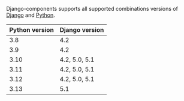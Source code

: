 Django-components supports all supported combinations versions of [Django](https://docs.djangoproject.com/en/dev/faq/install/#what-python-version-can-i-use-with-django) and [Python](https://devguide.python.org/versions/#versions).

| Python version | Django version |
| -------------- | -------------- |
| 3.8            | 4.2            |
| 3.9            | 4.2            |
| 3.10           | 4.2, 5.0, 5.1  |
| 3.11           | 4.2, 5.0, 5.1  |
| 3.12           | 4.2, 5.0, 5.1  |
| 3.13           | 5.1            |
